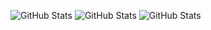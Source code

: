 ![GitHub Stats](https://github-readme-stats.vercel.app/api?username=Plusnar&theme=dark&show_icons=true&hide_border=true&count_private=true)
![GitHub Stats](https://github-readme-stats.vercel.app/api/top-langs/?username=Plusnar&theme=dark&show_icons=true&hide_border=true&layout=compact)
![GitHub Stats](https://streak-stats.demolab.com?user=Plusnar&theme=dark&hide_border=true)
